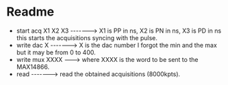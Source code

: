 # Readme

* start acq X1 X2 X3 -------> X1 is PP in ns, X2 is PN in ns, X3 is PD in ns this starts the acquisitions syncing with the pulse.
* write dac X -------> X is the dac number I forgot the min and the max but it may be from 0 to 400.
* write mux XXXX ---> where XXXX is the word to be sent to the MAX14866.
* read -------> read the obtained acquisitions (8000kpts).